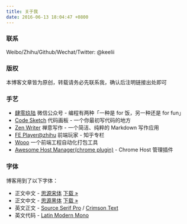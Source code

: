 ```yaml
---
title: 关于我
date: 2016-06-13 18:04:47 +0800
---
```


### 联系

Weibo/Zhihu/Github/Wechat/Twitter: @keelii

### 版权

本博客文章皆为原创，转载请务必先联系我，确认后注明链接出处即可

### 手艺

* [肆零玖陆](https://img10.360buyimg.com/devfe/jfs/t1/2176/40/10914/39038/5bcc43aaEcc0d75c0/e0e19b8edc123beb.jpg) 微信公众号 - 编程有两种「一种是 for 饭，另一种还是 for fun」
* [Code Sketch](https://code-sketch.com/) 代码画板 - 一个你最初写代码的地方
* [Zen Writer](https://zen-writer.com) 禅意写作 - 一个简洁、纯粹的 Markdown 写作应用
* [FE Player@zhihu](https://zhuanlan.zhihu.com/fe-player) 前端玩家 - 知乎专栏
* [Wooo](https://github.com/keelii/wo) 一个前端工程自动化打包工具
* [Awesome Host Manager(chrome plugin)](https://chrome.google.com/webstore/detail/awesome-host-manager/pikaoeecieigblebdddckmlegonlogha?hl=zh-CN) - Chrome Host 管理插件

<!-- All articles are under [CC BY-NC-SA](https://creativecommons.org/licenses/by-nc-sa/4.0/) License

> This license lets others remix, tweak, and build upon your work non-commercially, as long as they credit you and license their new creations under the identical terms. 本许可协议允许其他人再混合、调整和基于您的作品进行非商业性创作，只要他们标识您的姓名或名称，并以相同条款许可他们的新作品。—— [关于许可协议](https://creativecommons.org/licenses/?lang=zh) -->

### 字体

博客用到了以下字体：

* 正文中文 - [思源宋体](https://source.typekit.com/source-han-serif/cn/) [下载 »](http://storage.jd.com/blogfont/SourceHanSerifCN.zip)
* 正文中文 - [思源黑体](https://github.com/adobe-fonts/source-han-sans) [下载 »](http://storage.jd.com/blogfont/SourceHanSansCN.zip)
* 英文正文 - [Source Serif Pro](https://fonts.google.com/specimen/Source+Serif+Pro) / [Crimson Text](https://fonts.google.com/specimen/Crimson+Text)
* 英文代码 - [Latin Modern Mono](https://www.fontsquirrel.com/fonts/latin-modern-mono)

